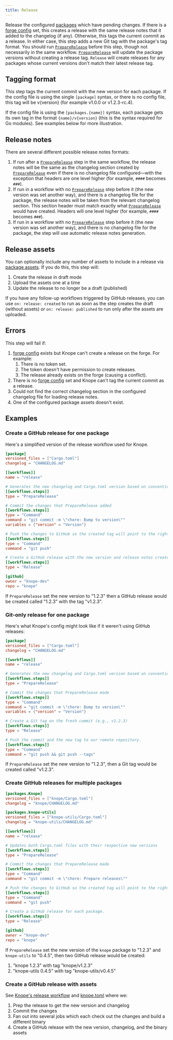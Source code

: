 ```yaml
---
title: Release
---
```


Release the configured [packages] which have pending changes.
If there is a [forge config] set,
this creates a release with the same release notes that it added to the changelog (if any).
Otherwise, this tags the current commit as a release.
In either case, this step adds a new Git tag with the package's tag format.
You should run [`PrepareRelease`] before this step, though not necessarily in the same workflow.
[`PrepareRelease`] will update the package versions without creating a release tag.
`Release` will create releases for any packages whose current versions don't match their latest release tag.

## Tagging format

This step tags the current commit with the new version for each package.
If the config file is using the single `[package]` syntax,
or there is no config file, this tag will be v{version} (for example v1.0.0 or v1.2.3-rc.4).

If the config file is using the `[packages.{name}]` syntax,
each package gets its own tag in the format `{name}/v{version}` (this is the syntax required for Go modules).
See examples below for more illustration.

## Release notes

There are several different possible release notes formats:

1. If run after a [`PrepareRelease`] step in the same workflow, the release notes will be the same as the changelog section created by [`PrepareRelease`] even if there is no changelog file configured—with the exception that headers are one level higher (for example, `####` becomes `###`).
2. If run in a workflow with no [`PrepareRelease`] step before it (the new version was set another way), and there is a changelog file for the package, the release notes will be taken from the relevant changelog section. This section header must match exactly what [`PrepareRelease`] would have created. Headers will one level higher (for example, `####` becomes `###`).
3. If run in a workflow with no [`PrepareRelease`] step before it (the new version was set another way), and there is no changelog file for the package, the step will use automatic release notes generation.

## Release assets

You can optionally include any number of assets to include in a release via [package assets].
If you do this, this step will:

1. Create the release in draft mode
2. Upload the assets one at a time
3. Update the release to no longer be a draft (published)

If you have any follow-up workflows triggered by GitHub releases,
you can use `on: release: created` to run as soon as the step creates the draft
(without assets) or `on: release: published` to run only after the assets are uploaded.

## Errors

This step will fail if:

1. [forge config] exists but Knope can't create a release on the forge. For example:
   1. There is no token set.
   2. The token doesn't have permission to create releases.
   3. The release already exists on the forge (causing a conflict).
2. There is no [forge config] set and Knope can't tag the current commit as a release.
3. Could not find the correct changelog section in the configured changelog file for loading release notes.
4. One of the configured package assets doesn't exist.

## Examples

### Create a GitHub release for one package

Here's a simplified version of the release workflow used for Knope.

```toml
[package]
versioned_files = ["Cargo.toml"]
changelog = "CHANGELOG.md"

[[workflows]]
name = "release"

# Generates the new changelog and Cargo.toml version based on conventional commits.
[[workflows.steps]]
type = "PrepareRelease"

# Commit the changes that PrepareRelease added
[[workflows.steps]]
type = "Command"
command = "git commit -m \"chore: Bump to version\""
variables = {"version" = "Version"}

# Push the changes to GitHub so the created tag will point to the right place.
[[workflows.steps]]
type = "Command"
command = "git push"

# Create a GitHub release with the new version and release notes created in PrepareRelease. Tag the commit just pushed with the new version.
[[workflows.steps]]
type = "Release"

[github]
owner = "knope-dev"
repo = "knope"
```

If `PrepareRelease` set the new version to "1.2.3" then a GitHub release would be created called "1.2.3" with the tag "v1.2.3".

### Git-only release for one package

Here's what Knope's config might look like if it weren't using GitHub releases:

```toml
[package]
versioned_files = ["Cargo.toml"]
changelog = "CHANGELOG.md"

[[workflows]]
name = "release"

# Generates the new changelog and Cargo.toml version based on conventional commits.
[[workflows.steps]]
type = "PrepareRelease"

# Commit the changes that PrepareRelease made
[[workflows.steps]]
type = "Command"
command = "git commit -m \"chore: Bump to version\""
variables = {"version" = "Version"}

# Create a Git tag on the fresh commit (e.g., v1.2.3)
[[workflows.steps]]
type = "Release"

# Push the commit and the new tag to our remote repository.
[[workflows.steps]]
type = "Command"
command = "git push && git push --tags"
```

If `PrepareRelease` set the new version to "1.2.3", then a Git tag would be created called "v1.2.3".

### Create GitHub releases for multiple packages

```toml
[packages.Knope]
versioned_files = ["knope/Cargo.toml"]
changelog = "knope/CHANGELOG.md"

[packages.knope-utils]
versioned_files = ["knope-utils/Cargo.toml"]
changelog = "knope-utils/CHANGELOG.md"

[[workflows]]
name = "release"

# Updates both Cargo.toml files with their respective new versions
[[workflows.steps]]
type = "PrepareRelease"

# Commit the changes that PrepareRelease made
[[workflows.steps]]
type = "Command"
command = "git commit -m \"chore: Prepare releases\""

# Push the changes to GitHub so the created tag will point to the right place.
[[workflows.steps]]
type = "Command"
command = "git push"

# Create a GitHub release for each package.
[[workflows.steps]]
type = "Release"

[github]
owner = "knope-dev"
repo = "knope"
```

If `PrepareRelease` set the new version of the `knope` package to "1.2.3" and `knope-utils` to "0.4.5", then two GitHub release would be created:

1. "knope 1.2.3" with tag "knope/v1.2.3"
2. "knope-utils 0.4.5" with tag "knope-utils/v0.4.5"

### Create a GitHub release with assets

See [Knope's release workflow] and [knope.toml] where we:

1. Prep the release to get the new version and changelog
2. Commit the changes
3. Fan out into several jobs which each check out the changes and build a different binary
4. Create a GitHub release with the new version, changelog, and the binary assets

[forge config]: /reference/concepts/forge
[`preparerelease`]: /reference/config-file/steps/prepare-release
[packages]: /reference/concepts/package
[package assets]: /reference/config-file/packages#assets
[Knope's release workflow]: https://github.com/knope-dev/knope/blob/main/.github/workflows/release.yml
[knope.toml]: https://github.com/knope-dev/knope/blob/main/knope.toml
